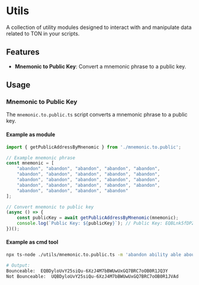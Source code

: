 
# Utils

A collection of utility modules designed to interact with and manipulate data related to TON in your scripts.

## Features

- **Mnemonic to Public Key**: Convert a mnemonic phrase to a public key.

## Usage

### Mnemonic to Public Key

The `mnemonic.to.public.ts` script converts a mnemonic phrase to a public key.

#### Example as module

```typescript
import { getPublicAddressByMnenomic } from './mnemonic.to.public';

// Example mnemonic phrase
const mnemonic = [
    "abandon", "abandon", "abandon", "abandon", "abandon", 
    "abandon", "abandon", "abandon", "abandon", "abandon", 
    "abandon", "abandon", "abandon", "abandon", "abandon", 
    "abandon", "abandon", "abandon", "abandon", "abandon", 
    "abandon", "abandon", "abandon", "abandon"
];

// Convert mnemonic to public key
(async () => {
    const publicKey = await getPublicAddressByMnenomic(mnemonic);
    console.log(`Public Key: ${publicKey}`); // Public Key: EQBLnk5fDPZB-bmiUcXLVQ9dgynYua_hm1K-nhPpLrt4F5BB
})();
```

#### Example as cmd tool

```bash
npx ts-node ./utils/mnemonic.to.public.ts -m 'abandon ability able about above absent absorb abstract absurd abuse access accident account accuse achieve acid acoustic acquire across act action actor actress actual adapt'

# Output:
Bounceable:  EQBDyloUvY25siQu-6XzJ4M7bBWUwUxGQ7BRC7oOB0R1JQ3Y
Not Bounceable:  UQBDyloUvY25siQu-6XzJ4M7bBWUwUxGQ7BRC7oOB0R1JVAd
```